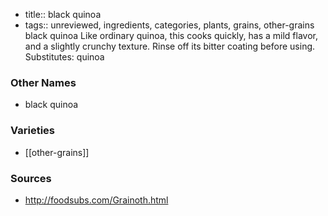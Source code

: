 - title:: black quinoa
- tags:: unreviewed, ingredients, categories, plants, grains, other-grains
black quinoa Like ordinary quinoa, this cooks quickly, has a mild flavor, and a slightly crunchy texture. Rinse off its bitter coating before using. Substitutes: quinoa

### Other Names

* black quinoa

### Varieties

* [[other-grains]]

### Sources
* http://foodsubs.com/Grainoth.html
